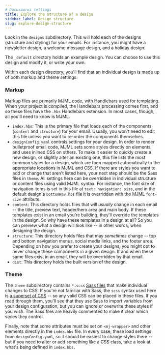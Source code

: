 ```yaml
---
# Docusaurus settings
title: Explore the structure of a design
sidebar_label: Design structure
slug: explore-design-structure
---
```


Look in the `designs` subdirectory. This will hold each of the designs
(structure and styling) for your emails. For instance, you might have a
newsletter design, a welcome message design, and a holiday design.

The `_default` directory holds an example design. You can choose to use this
design and modify it, or write your own.

Within each design directory, you'll find that an individual design is made up
of both markup and theme settings.

### Markup

Markup files are primarily
[MJML code](https://documentation.mjml.io/#components), with Handlebars used for
templating. When your project is compiled, the Handlebars processing comes
first, and so these files have the `.hbs` Handlebars extension. In most cases,
though, all you'll need to know is MJML.

- `index.hbs`: This is the primary file that loads each of the components
  (`content` and `structure`) for your email. Usually, you won't need to edit
  this file unless you want to re-order the components themselves.
- `designConfig.yaml` controls settings for your design. In order to render
  bulletproof email code, MJML sets some styles directly on elements, and uses
  inlined CSS on others. To make it easier to quickly create a new design, or
  slightly alter an existing one, this file lists the most common styles for a
  design, which are then mapped automatically to the appropriate locations in
  MJML and CSS. If there are styles you want to add or change that aren't listed
  here, your next step should be the Sass files in `theme`. All settings here
  can be overridden in individual structure or content files using valid MJML
  syntax. For instance, the font size of navigation items is set in this file at
  `text: navigation: size`, and in the default design's `bottomNav.hbs` file it
  is overridden with the MJML `font-size` attribute.
- `content`: This directory holds files that will _usually_ change in each email
  -- the title, preview text, header/hero area and main body. If these templates
  exist in an email you're building, they'll override the templates in the
  design. So why have these templates in a design at all? So you can preview
  what a design will look like -- in other words, when designing the design.
- `structure`: This directory holds files that may _sometimes_ change -- top and
  bottom navigation menus, social media links, and the footer area. Depending on
  how you prefer to create your designs, you might opt to never change these
  components in a given design. If and when these same files exist in an email,
  they will be overridden by that email.
- `dist`: This directory holds the built version of the design.

### Theme

The `theme` subdirectory contains `*.scss`
[Sass files](https://sass-lang.com/guide) that make individual changes to CSS.
If you're not familiar with Sass, the `scss` syntax used here is
[a superset of CSS](https://sass-lang.com/documentation/syntax#scss) -- so any
valid CSS can be placed in these files. If you read through them, you'll see
that they use Sass to import variables from your design configuration, but you
can ignore or overwrite these styles if you wish. The Sass files are heavily
commented to make it clear which styles they control.

Finally, note that some attributes must be set on `<mj-wrapper>` and other
elements directly in the `index.hbs` file. In every case, these load settings
from `designConfig.yaml`, so it should be easiest to change styles there -- but
if you need to alter or add something like a CSS class, take a look at what's
being defined in `index.hbs`.
